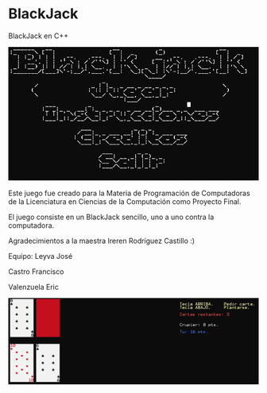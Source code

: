 # BlackJack
 BlackJack en C++

![Imagen del Menú del Juego :)](assets/Menu.PNG)

Este juego fue creado para la Materia de Programación de Computadoras de la Licenciatura en Ciencias de la Computación como Proyecto Final.

El juego consiste en un BlackJack sencillo, uno a uno contra la computadora.

Agradecimientos a la maestra Ireren Rodríguez Castillo :)

Equipo:
Leyva José

Castro Francisco

Valenzuela Eric

![Imagen del Juego :)](assets/Juego.PNG)
